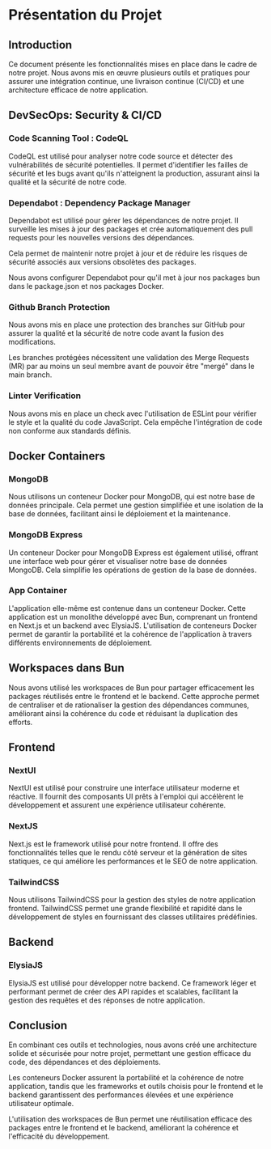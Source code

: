 # Présentation du Projet

## Introduction
Ce document présente les fonctionnalités mises en place dans le cadre de notre projet. Nous avons mis en œuvre plusieurs outils et pratiques pour assurer une intégration continue, une livraison continue (CI/CD) et une architecture efficace de notre application. 

## DevSecOps: Security & CI/CD

### Code Scanning Tool : CodeQL
CodeQL est utilisé pour analyser notre code source et détecter des vulnérabilités de sécurité potentielles. Il permet d'identifier les failles de sécurité et les bugs avant qu'ils n'atteignent la production, assurant ainsi la qualité et la sécurité de notre code.

### Dependabot : Dependency Package Manager
Dependabot est utilisé pour gérer les dépendances de notre projet. Il surveille les mises à jour des packages et crée automatiquement des pull requests pour les nouvelles versions des dépendances.

Cela permet de maintenir notre projet à jour et de réduire les risques de sécurité associés aux versions obsolètes des packages.

Nous avons configurer Dependabot pour qu'il met à jour nos packages bun dans le package.json et nos packages Docker. 

### Github Branch Protection
Nous avons mis en place une protection des branches sur GitHub pour assurer la qualité et la sécurité de notre code avant la fusion des modifications.

Les branches protégées nécessitent une validation des Merge Requests (MR) par au moins un seul membre avant de pouvoir être "mergé" dans le main branch. 

### Linter Verification
Nous avons mis en place un check avec l'utilisation de ESLint pour vérifier le style et la qualité du code JavaScript. Cela empêche l'intégration de code non conforme aux standards définis.

## Docker Containers

### MongoDB
Nous utilisons un conteneur Docker pour MongoDB, qui est notre base de données principale. Cela permet une gestion simplifiée et une isolation de la base de données, facilitant ainsi le déploiement et la maintenance.

### MongoDB Express
Un conteneur Docker pour MongoDB Express est également utilisé, offrant une interface web pour gérer et visualiser notre base de données MongoDB. Cela simplifie les opérations de gestion de la base de données.

### App Container
L'application elle-même est contenue dans un conteneur Docker. Cette application est un monolithe développé avec Bun, comprenant un frontend en Next.js et un backend avec ElysiaJS. L'utilisation de conteneurs Docker permet de garantir la portabilité et la cohérence de l'application à travers différents environnements de déploiement.

## Workspaces dans Bun
Nous avons utilisé les workspaces de Bun pour partager efficacement les packages réutilisés entre le frontend et le backend. Cette approche permet de centraliser et de rationaliser la gestion des dépendances communes, améliorant ainsi la cohérence du code et réduisant la duplication des efforts.

## Frontend

### NextUI
NextUI est utilisé pour construire une interface utilisateur moderne et réactive. Il fournit des composants UI prêts à l'emploi qui accélèrent le développement et assurent une expérience utilisateur cohérente.

### NextJS
Next.js est le framework utilisé pour notre frontend. Il offre des fonctionnalités telles que le rendu côté serveur et la génération de sites statiques, ce qui améliore les performances et le SEO de notre application.

### TailwindCSS
Nous utilisons TailwindCSS pour la gestion des styles de notre application frontend. TailwindCSS permet une grande flexibilité et rapidité dans le développement de styles en fournissant des classes utilitaires prédéfinies.

## Backend

### ElysiaJS
ElysiaJS est utilisé pour développer notre backend. Ce framework léger et performant permet de créer des API rapides et scalables, facilitant la gestion des requêtes et des réponses de notre application.

## Conclusion
En combinant ces outils et technologies, nous avons créé une architecture solide et sécurisée pour notre projet, permettant une gestion efficace du code, des dépendances et des déploiements.

Les conteneurs Docker assurent la portabilité et la cohérence de notre application, tandis que les frameworks et outils choisis pour le frontend et le backend garantissent des performances élevées et une expérience utilisateur optimale.

L'utilisation des workspaces de Bun permet une réutilisation efficace des packages entre le frontend et le backend, améliorant la cohérence et l'efficacité du développement.
